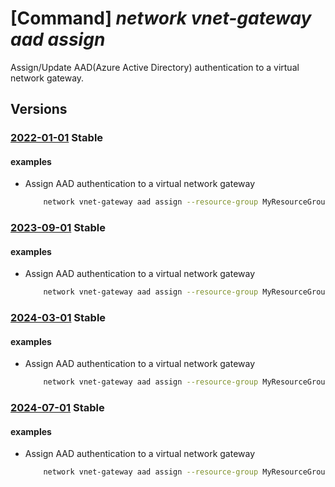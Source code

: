 # [Command] _network vnet-gateway aad assign_

Assign/Update AAD(Azure Active Directory) authentication to a virtual network gateway.

## Versions

### [2022-01-01](/Resources/mgmt-plane/L3N1YnNjcmlwdGlvbnMve30vcmVzb3VyY2Vncm91cHMve30vcHJvdmlkZXJzL21pY3Jvc29mdC5uZXR3b3JrL3ZpcnR1YWxuZXR3b3JrZ2F0ZXdheXMve30=/2022-01-01.xml) **Stable**

<!-- mgmt-plane /subscriptions/{}/resourcegroups/{}/providers/microsoft.network/virtualnetworkgateways/{} 2022-01-01 properties.vpnClientConfiguration -->

#### examples

- Assign AAD authentication to a virtual network gateway
    ```bash
        network vnet-gateway aad assign --resource-group MyResourceGroup --gateway-name MyVnetGateway --tenant MyAADTenantURI --audience MyAADAudienceId --issuer MyAADIssuerURI
    ```

### [2023-09-01](/Resources/mgmt-plane/L3N1YnNjcmlwdGlvbnMve30vcmVzb3VyY2Vncm91cHMve30vcHJvdmlkZXJzL21pY3Jvc29mdC5uZXR3b3JrL3ZpcnR1YWxuZXR3b3JrZ2F0ZXdheXMve30=/2023-09-01.xml) **Stable**

<!-- mgmt-plane /subscriptions/{}/resourcegroups/{}/providers/microsoft.network/virtualnetworkgateways/{} 2023-09-01 properties.vpnClientConfiguration -->

#### examples

- Assign AAD authentication to a virtual network gateway
    ```bash
        network vnet-gateway aad assign --resource-group MyResourceGroup --gateway-name MyVnetGateway --tenant MyAADTenantURI --audience MyAADAudienceId --issuer MyAADIssuerURI
    ```

### [2024-03-01](/Resources/mgmt-plane/L3N1YnNjcmlwdGlvbnMve30vcmVzb3VyY2Vncm91cHMve30vcHJvdmlkZXJzL21pY3Jvc29mdC5uZXR3b3JrL3ZpcnR1YWxuZXR3b3JrZ2F0ZXdheXMve30=/2024-03-01.xml) **Stable**

<!-- mgmt-plane /subscriptions/{}/resourcegroups/{}/providers/microsoft.network/virtualnetworkgateways/{} 2024-03-01 properties.vpnClientConfiguration -->

#### examples

- Assign AAD authentication to a virtual network gateway
    ```bash
        network vnet-gateway aad assign --resource-group MyResourceGroup --gateway-name MyVnetGateway --tenant MyAADTenantURI --audience MyAADAudienceId --issuer MyAADIssuerURI
    ```

### [2024-07-01](/Resources/mgmt-plane/L3N1YnNjcmlwdGlvbnMve30vcmVzb3VyY2Vncm91cHMve30vcHJvdmlkZXJzL21pY3Jvc29mdC5uZXR3b3JrL3ZpcnR1YWxuZXR3b3JrZ2F0ZXdheXMve30=/2024-07-01.xml) **Stable**

<!-- mgmt-plane /subscriptions/{}/resourcegroups/{}/providers/microsoft.network/virtualnetworkgateways/{} 2024-07-01 properties.vpnClientConfiguration -->

#### examples

- Assign AAD authentication to a virtual network gateway
    ```bash
        network vnet-gateway aad assign --resource-group MyResourceGroup --gateway-name MyVnetGateway --tenant MyAADTenantURI --audience MyAADAudienceId --issuer MyAADIssuerURI
    ```
